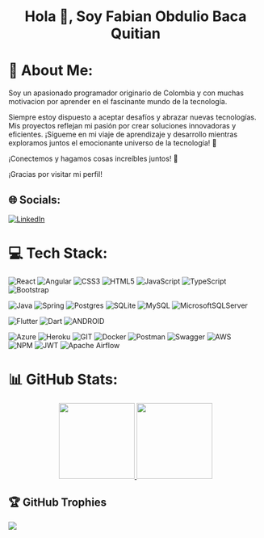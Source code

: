 <div align="center">
<h1 align="center">Hola 👋, Soy Fabian Obdulio Baca Quitian </h1>
</div>

# 💫 About Me:
Soy un apasionado programador originario de Colombia y con muchas motivacion por aprender en el fascinante mundo de la tecnología. 

Siempre estoy dispuesto a aceptar desafíos y abrazar nuevas tecnologías. Mis proyectos reflejan mi pasión por crear soluciones innovadoras y eficientes. ¡Sígueme en mi viaje de aprendizaje y desarrollo mientras exploramos juntos el emocionante universo de la tecnología! 🚀

¡Conectemos y hagamos cosas increíbles juntos! 👋

¡Gracias por visitar mi perfil!


## 🌐 Socials:
[![LinkedIn](https://img.shields.io/badge/LinkedIn-%230077B5.svg?logo=linkedin&logoColor=white)](https://www.linkedin.com/in/fabian-obdulio-baca-quitian-421461213/) 

# 💻 Tech Stack:
![React](https://img.shields.io/badge/React-%2320232a.svg?style=flat&logo=react&logoColor=%2361DAFB) 
![Angular](https://img.shields.io/badge/Angular-%23DD0031.svg?style=flat&logo=angular&logoColor=white) 
![CSS3](https://img.shields.io/badge/Css3-%231572B6.svg?style=flat&logo=css3&logoColor=white)
![HTML5](https://img.shields.io/badge/Html5-%23E34F26.svg?style=flat&logo=html5&logoColor=white) 
![JavaScript](https://img.shields.io/badge/Javascript-%23323330.svg?style=flat&logo=javascript&logoColor=%23F7DF1E) 
![TypeScript](https://img.shields.io/badge/Typescript-%23007ACC.svg?style=flat&logo=typescript&logoColor=white) 
![Bootstrap](https://img.shields.io/badge/Bootstrap-%23563D7C.svg?style=flat&logo=bootstrap&logoColor=white) 

![Java](https://img.shields.io/badge/Java-%23ED8B00.svg?style=flat&logo=java&logoColor=white) 
![Spring](https://img.shields.io/badge/Spring-%236DB33F.svg?style=flat&logo=spring&logoColor=white) 
![Postgres](https://img.shields.io/badge/Postgres-%23316192.svg?style=flat&logo=postgresql&logoColor=white) 
![SQLite](https://img.shields.io/badge/Sqlite-%2307405e.svg?style=flat&logo=sqlite&logoColor=white) 
![MySQL](https://img.shields.io/badge/Mysql-%231572B6.svg?style=flat&logo=mysql&logoColor=white) 
![MicrosoftSQLServer](https://img.shields.io/badge/Microsoft%20SQL%20Sever-CC2927?style=flat&logo=microsoft%20sql%20server&logoColor=white) 

![Flutter](https://img.shields.io/badge/Flutter-%2302569B.svg?style=flat&logo=Flutter&logoColor=white) 
![Dart](https://img.shields.io/badge/Dart-%230175C2.svg?style=flat&logo=dart&logoColor=white) 
![ANDROID](https://img.shields.io/badge/Android-%2320232a.svg?style=flat&logo=android&logoColor=%a4c639) 

![Azure](https://img.shields.io/badge/Azure-%230072C6.svg?style=flat&logo=azure-devops&logoColor=white) 
![Heroku](https://img.shields.io/badge/Heroku-%23430098.svg?style=flat&logo=heroku&logoColor=white) 
![GIT](https://img.shields.io/badge/Git-fc6d26?style=flat&logo=git&logoColor=white) 
![Docker](https://img.shields.io/badge/Docker-%230db7ed.svg?style=flat&logo=docker&logoColor=white) 
![Postman](https://img.shields.io/badge/Postman-FF6C37?style=flat&logo=postman&logoColor=white) 
![Swagger](https://img.shields.io/badge/-Swagger-%23Clojure?style=flat&logo=swagger&logoColor=white)
![AWS](https://img.shields.io/badge/AWS-%23FF9900.svg?style=flat&logo=amazon-aws&logoColor=white)  
![NPM](https://img.shields.io/badge/NPM-%23000000.svg?style=flat&logo=npm&logoColor=white) 
![JWT](https://img.shields.io/badge/JWT-black?style=flat&logo=JSON%20web%20tokens) 
![Apache Airflow](https://img.shields.io/badge/Apache%20Airflow-017CEE?style=flat&logo=Apache%20Airflow&logoColor=white) 


# 📊 GitHub Stats:

<p align="center">
<a href="https://github.com/ArisGuimera">
  <img height="150em" src="https://github-readme-stats-eight-theta.vercel.app/api?username=fabianbaca&show_icons=true&theme=algolia&include_all_commits=true&count_private=true"/>
  <img height="150em" src="https://github-readme-stats-eight-theta.vercel.app/api/top-langs/?username=fabianbaca&layout=compact&langs_count=8&theme=algolia"/>
</a>
</p>

## 🏆 GitHub Trophies
![](https://github-profile-trophy.vercel.app/?username=fabianbaca&theme=dark&no-frame=false&no-bg=true&margin-w=4)
